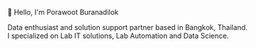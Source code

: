 👋 Hello, I'm Porawoot Buranadilok

Data enthusiast and solution support partner based in Bangkok, Thailand.
<br>I specialized on Lab IT solutions, Lab Automation and Data Science.</br>

<!---
porawoot/porawoot is a ✨ special ✨ repository because its `README.md` (this file) appears on your GitHub profile.
You can click the Preview link to take a look at your changes.
--->
